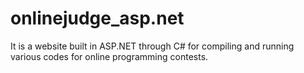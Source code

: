 onlinejudge_asp.net
===================

It is a website built in ASP.NET through C#  for compiling and running various codes for online programming contests.
